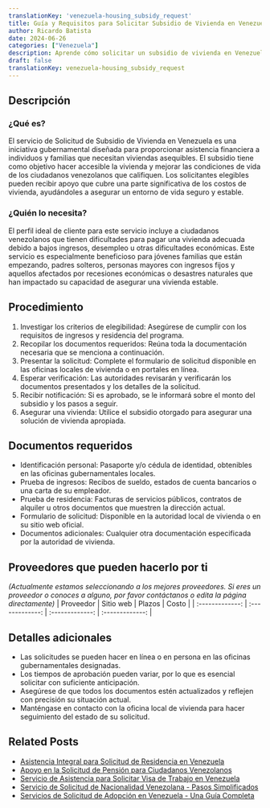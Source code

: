 ```yaml
---
translationKey: 'venezuela-housing_subsidy_request'
title: Guía y Requisitos para Solicitar Subsidio de Vivienda en Venezuela
author: Ricardo Batista
date: 2024-06-26
categories: ["Venezuela"]
description: Aprende cómo solicitar un subsidio de vivienda en Venezuela con esta guía paso a paso y checklist de documentos requeridos.
draft: false
translationKey: venezuela-housing_subsidy_request
---
```


## Descripción
### ¿Qué es?
El servicio de Solicitud de Subsidio de Vivienda en Venezuela es una iniciativa gubernamental diseñada para proporcionar asistencia financiera a individuos y familias que necesitan viviendas asequibles. El subsidio tiene como objetivo hacer accesible la vivienda y mejorar las condiciones de vida de los ciudadanos venezolanos que califiquen. Los solicitantes elegibles pueden recibir apoyo que cubre una parte significativa de los costos de vivienda, ayudándoles a asegurar un entorno de vida seguro y estable.

### ¿Quién lo necesita?
El perfil ideal de cliente para este servicio incluye a ciudadanos venezolanos que tienen dificultades para pagar una vivienda adecuada debido a bajos ingresos, desempleo u otras dificultades económicas. Este servicio es especialmente beneficioso para jóvenes familias que están empezando, padres solteros, personas mayores con ingresos fijos y aquellos afectados por recesiones económicas o desastres naturales que han impactado su capacidad de asegurar una vivienda estable.

## Procedimiento

1. Investigar los criterios de elegibilidad: Asegúrese de cumplir con los requisitos de ingresos y residencia del programa.
2. Recopilar los documentos requeridos: Reúna toda la documentación necesaria que se menciona a continuación.
3. Presentar la solicitud: Complete el formulario de solicitud disponible en las oficinas locales de vivienda o en portales en línea.
4. Esperar verificación: Las autoridades revisarán y verificarán los documentos presentados y los detalles de la solicitud.
5. Recibir notificación: Si es aprobado, se le informará sobre el monto del subsidio y los pasos a seguir.
6. Asegurar una vivienda: Utilice el subsidio otorgado para asegurar una solución de vivienda apropiada.

## Documentos requeridos

- Identificación personal: Pasaporte y/o cédula de identidad, obtenibles en las oficinas gubernamentales locales.
- Prueba de ingresos: Recibos de sueldo, estados de cuenta bancarios o una carta de su empleador.
- Prueba de residencia: Facturas de servicios públicos, contratos de alquiler u otros documentos que muestren la dirección actual.
- Formulario de solicitud: Disponible en la autoridad local de vivienda o en su sitio web oficial.
- Documentos adicionales: Cualquier otra documentación especificada por la autoridad de vivienda.

## Proveedores que pueden hacerlo por ti
_(Actualmente estamos seleccionando a los mejores proveedores. Si eres un proveedor o conoces a alguno, por favor contáctanos o edita la página directamente)_
| Proveedor        |     Sitio web     |     Plazos    |       Costo      |
| :-------------: | :-------------: |  :-------------: | :-------------: |

## Detalles adicionales

- Las solicitudes se pueden hacer en línea o en persona en las oficinas gubernamentales designadas.
- Los tiempos de aprobación pueden variar, por lo que es esencial solicitar con suficiente anticipación.
- Asegúrese de que todos los documentos estén actualizados y reflejen con precisión su situación actual.
- Manténgase en contacto con la oficina local de vivienda para hacer seguimiento del estado de su solicitud.


## Related Posts

- [Asistencia Integral para Solicitud de Residencia en Venezuela](https://tramitit.com/es/guides/venezuela/solicitud_de_residencia/)
- [Apoyo en la Solicitud de Pensión para Ciudadanos Venezolanos](https://tramitit.com/es/guides/venezuela/solicitud_de_pensión/)
- [Servicio de Asistencia para Solicitar Visa de Trabajo en Venezuela](https://tramitit.com/es/guides/venezuela/solicitud_de_visa_de_trabajo/)
- [Servicio de Solicitud de Nacionalidad Venezolana - Pasos Simplificados](https://tramitit.com/es/guides/venezuela/solicitud_de_nacionalidad/)
- [Servicios de Solicitud de Adopción en Venezuela - Una Guía Completa](https://tramitit.com/es/guides/venezuela/solicitud_de_adopción/)